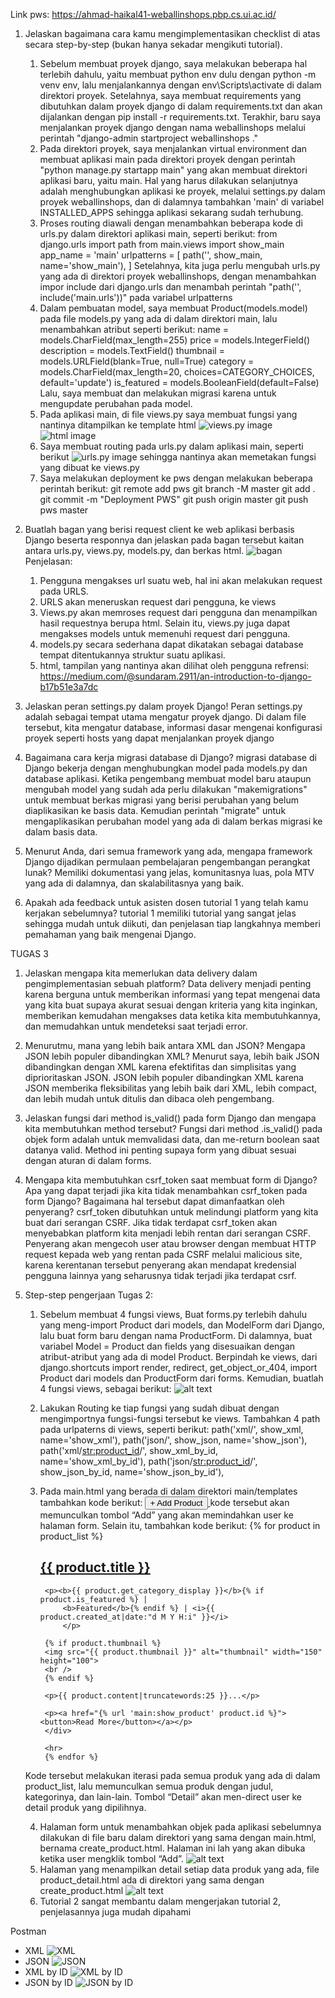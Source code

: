 Link pws: https://ahmad-haikal41-weballinshops.pbp.cs.ui.ac.id/
1. Jelaskan bagaimana cara kamu mengimplementasikan checklist di atas secara step-by-step (bukan hanya sekadar mengikuti tutorial).
    1) Sebelum membuat proyek django, saya melakukan beberapa hal terlebih dahulu, yaitu membuat python env dulu dengan python -m venv env, lalu menjalankannya dengan env\Scripts\activate di dalam direktori proyek. Setelahnya, saya membuat requirements yang dibutuhkan dalam proyek django di dalam requirements.txt dan akan dijalankan dengan pip install -r requirements.txt. Terakhir, baru saya menjalankan proyek django dengan nama weballinshops melalui perintah "django-admin startproject weballinshops ."
    2) Pada direktori proyek, saya menjalankan virtual environment dan membuat aplikasi main pada direktori proyek dengan perintah "python manage.py startapp main" yang akan membuat direktori aplikasi baru, yaitu main. Hal yang harus dilakukan selanjutnya adalah menghubungkan aplikasi ke proyek, melalui settings.py dalam proyek weballinshops, dan di dalamnya tambahkan 'main' di variabel INSTALLED_APPS sehingga aplikasi sekarang sudah terhubung.
    3) Proses routing diawali dengan menambahkan beberapa kode di urls.py dalam direktori aplikasi main, seperti berikut:
        from django.urls import path
        from main.views import show_main
        app_name = 'main'
        urlpatterns = [
            path('', show_main, name='show_main'),
        ]
    Setelahnya, kita juga perlu mengubah urls.py yang ada di direktori proyek weballinshops, dengan menambahkan impor include dari django.urls dan menambah perintah "path('', include('main.urls'))" pada variabel urlpatterns
    4) Dalam pembuatan model, saya membuat Product(models.model) pada file models.py yang ada di dalam direktori main, lalu menambahkan atribut seperti berikut:
        name = models.CharField(max_length=255)
        price = models.IntegerField()
        description = models.TextField()
        thumbnail = models.URLField(blank=True, null=True)
        category = models.CharField(max_length=20, choices=CATEGORY_CHOICES, default='update')
        is_featured = models.BooleanField(default=False)
    Lalu, saya membuat dan melakukan migrasi karena untuk mengupdate perubahan pada model.
    5) Pada aplikasi main, di file views.py saya membuat fungsi yang nantinya ditampilkan ke template html
    ![views.py image](https://drive.google.com/file/d/1-X7BrnZG__Fv0vQOLGgcpzl_5nCR5FIz/view)
    ![html image](https://drive.google.com/file/d/1JAW3It7bD8_Z9HjRuMM7ybqAzHxN0iYA/view)
    6) Saya membuat routing pada urls.py dalam aplikasi main, seperti berikut
    ![urls.py image](https://drive.google.com/file/d/1rkq-2MLXXlmHPxYAD0bJTbnbAH3axgxF/view) sehingga nantinya akan memetakan fungsi yang dibuat ke views.py
    7) Saya melakukan deployment ke pws dengan melakukan beberapa perintah berikut:
        git remote add pws <link-pws>
        git branch -M master
        git add .
        git commit -m "Deployment PWS"
        git push origin master
        git push pws master


2. Buatlah bagan yang berisi request client ke web aplikasi berbasis Django beserta responnya dan jelaskan pada bagan tersebut kaitan antara urls.py, views.py, models.py, dan berkas html.
![bagan](https://drive.google.com/file/d/1b9EqrhcNlfw85E5f-YzLo_EDmnvrMRaL/view)
Penjelasan:
     1) Pengguna mengakses url suatu web, hal ini akan melakukan request pada URLS. 
     2) URLS akan meneruskan request dari pengguna, ke views
     3) Views.py akan memroses request dari pengguna dan menampilkan hasil requestnya berupa html. Selain itu, views.py juga dapat mengakses models untuk memenuhi request dari pengguna.
     4) models.py secara sederhana dapat dikatakan sebagai database tempat ditentukannya struktur suatu aplikasi.
     5) html, tampilan yang nantinya akan dilihat oleh pengguna
     refrensi: https://medium.com/@sundaram.2911/an-introduction-to-django-b17b51e3a7dc

3. Jelaskan peran settings.py dalam proyek Django!
Peran settings.py adalah sebagai tempat utama mengatur proyek django. Di dalam file tersebut, kita mengatur database, informasi dasar mengenai konfigurasi proyek seperti hosts yang dapat menjalankan proyek django

4. Bagaimana cara kerja migrasi database di Django?
migrasi database di Django bekerja dengan menghubungkan model pada models.py dan database aplikasi. Ketika pengembang membuat model baru ataupun mengubah model yang sudah ada perlu dilakukan "makemigrations" untuk membuat berkas migrasi yang berisi perubahan yang belum diaplikasikan ke basis data. Kemudian perintah "migrate" untuk mengaplikasikan perubahan model yang ada di dalam berkas migrasi ke dalam basis data.

5. Menurut Anda, dari semua framework yang ada, mengapa framework Django dijadikan permulaan pembelajaran pengembangan perangkat lunak?
Memiliki dokumentasi yang jelas, komunitasnya luas, pola MTV yang ada di dalamnya, dan skalabilitasnya yang baik.

6. Apakah ada feedback untuk asisten dosen tutorial 1 yang telah kamu kerjakan sebelumnya?
tutorial 1 memiliki tutorial yang sangat jelas sehingga mudah untuk diikuti, dan penjelasan tiap langkahnya memberi pemahaman yang baik mengenai Django.

TUGAS 3
1. Jelaskan mengapa kita memerlukan data delivery dalam pengimplementasian sebuah platform? 
Data delivery menjadi penting karena berguna untuk memberikan informasi yang tepat mengenai data yang kita buat supaya akurat sesuai dengan kriteria yang kita inginkan, memberikan kemudahan mengakses data ketika kita membutuhkannya, dan memudahkan untuk mendeteksi saat terjadi error.

2. Menurutmu, mana yang lebih baik antara XML dan JSON? Mengapa JSON lebih populer dibandingkan XML?
Menurut saya, lebih baik JSON dibandingkan dengan XML karena efektifitas dan simplisitas yang diprioritaskan JSON. JSON lebih populer dibandingkan XML karena JSON memberika fleksibilitas yang lebih baik dari XML, lebih compact, dan lebih mudah untuk ditulis dan dibaca oleh pengembang.

3. Jelaskan fungsi dari method is_valid() pada form Django dan mengapa kita membutuhkan method tersebut?
Fungsi dari method .is_valid() pada objek form adalah untuk memvalidasi data, dan me-return boolean saat datanya valid. Method ini penting supaya form yang dibuat sesuai dengan aturan di dalam forms.

4. Mengapa kita membutuhkan csrf_token saat membuat form di Django? Apa yang dapat terjadi jika kita tidak menambahkan csrf_token pada form Django? Bagaimana hal tersebut dapat dimanfaatkan oleh penyerang?
csrf_token dibutuhkan untuk melindungi platform yang kita buat dari serangan CSRF. Jika tidak terdapat csrf_token akan menyebabkan platform kita menjadi lebih rentan dari serangan CSRF. Penyerang akan mengecoh user atau browser dengan membuat HTTP request kepada web yang rentan pada CSRF melalui malicious site, karena kerentanan tersebut penyerang akan mendapat kredensial pengguna lainnya yang seharusnya tidak terjadi jika terdapat csrf.

5. Step-step pengerjaan Tugas 2:
    1) Sebelum membuat 4 fungsi views, Buat forms.py terlebih dahulu yang meng-import Product dari models, dan ModelForm dari Django, lalu buat form baru dengan nama ProductForm. Di dalamnya, buat variabel Model = Product dan fields yang disesuaikan dengan atribut-atribut yang ada di model Product. Berpindah ke views, dari django.shortcuts import render, redirect, get_object_or_404, import Product dari models dan ProductForm dari forms. Kemudian, buatlah 4 fungsi views, sebagai berikut:
    ![alt text](https://drive.google.com/file/d/1230ACSsus-E1nGrC1nWF57xxF8yPpnjF/view)
    
    2) Lakukan Routing ke tiap fungsi yang sudah dibuat dengan mengimportnya fungsi-fungsi tersebut ke views.  Tambahkan 4 path pada urlpaterns di views, seperti berikut: 
    		path('xml/', show_xml, name='show_xml'),
            path('json/', show_json, name='show_json'),
            path('xml/<str:product_id>/', show_xml_by_id, name='show_xml_by_id'),
            path('json/<str:product_id>/', show_json_by_id, name='show_json_by_id'), 
    3) Pada main.html yang berada di dalam direktori main/templates tambahkan kode berikut: 
            <a href="{% url 'main:create_product' %}">
            <button>+ Add Product</button>
            </a>
    kode tersebut akan memunculkan tombol “Add” yang akan memindahkan user ke halaman form. Selain itu, tambahkan kode berikut:
            {% for product in product_list %}
            <div>
            <h2><a href="{% url 'main:show_product' product.id %}">{{ product.title }}</a></h2>

            <p><b>{{ product.get_category_display }}</b>{% if product.is_featured %} | 
                <b>Featured</b>{% endif %} | <i>{{ product.created_at|date:"d M Y H:i" }}</i> 
                </p>

            {% if product.thumbnail %}
            <img src="{{ product.thumbnail }}" alt="thumbnail" width="150" height="100">
            <br />
            {% endif %}

            <p>{{ product.content|truncatewords:25 }}...</p>

            <p><a href="{% url 'main:show_product' product.id %}"><button>Read More</button></a></p>
            </div>

            <hr>
            {% endfor %}
    Kode tersebut melakukan iterasi pada semua produk yang ada di dalam product_list, lalu memunculkan semua produk dengan judul, kategorinya, dan lain-lain. Tombol “Detail” akan men-direct user ke detail produk yang dipilihnya.

    4) Halaman form untuk menambahkan objek pada aplikasi sebelumnya dilakukan di file baru dalam direktori yang sama dengan main.html, bernama create_product.html. Halaman ini lah yang akan dibuka ketika user mengklik tombol “Add”.
        ![alt text](https://drive.google.com/file/d/1s9AyQEtz64J_XvPG2zSeY41pdwHP8LPD/view)
    5) Halaman yang menampilkan detail setiap data produk yang ada, file product_detail.html ada di direktori yang sama dengan create_product.html
    ![alt text](https://drive.google.com/file/d/1TXiGre-2RcbAX60OV56K09a0uE8MB2Nl/view)

    6. Tutorial 2 sangat membantu dalam mengerjakan tutorial 2, penjelasannya juga mudah dipahami

Postman
- XML
![XML](https://drive.google.com/file/d/1wsw2twV4qQetoTk-9QkSuNMejph6NtrO/view)
- JSON
![JSON](https://drive.google.com/file/d/161Ud3-F6G8sNfKrbLEHohtV85iTU_teD/view)
- XML by ID
![XML by ID](https://drive.google.com/file/d/1WvVHgCQirORgF6HTWPUJ2vwGvq5A5ljM/view)
- JSON by ID
![JSON by ID](https://drive.google.com/file/d/1V3ad9V7NhLKP2QLmt3u_MVR6gdKxMcIW/view)